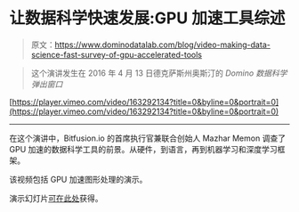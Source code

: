 # 让数据科学快速发展:GPU 加速工具综述

> 原文：<https://www.dominodatalab.com/blog/video-making-data-science-fast-survey-of-gpu-accelerated-tools>

> 这个演讲发生在 2016 年 4 月 13 日德克萨斯州奥斯汀的 *Domino 数据科学弹出窗口*

[https://player.vimeo.com/video/163292134?title=0&byline=0&portrait=0](https://player.vimeo.com/video/163292134?title=0&byline=0&portrait=0)

* * *

在这个演讲中，Bitfusion.io 的首席执行官兼联合创始人 Mazhar Memon 调查了 GPU 加速的数据科学工具的前景。从硬件，到语言，再到机器学习和深度学习框架。

该视频包括 GPU 加速图形处理的演示。

演示幻灯片[可在此处](http://www.slideshare.net/dominodatalab/data-science-popup-austin-making-data-science-fast-survey-of-gpu-accelerated-tools)获得。